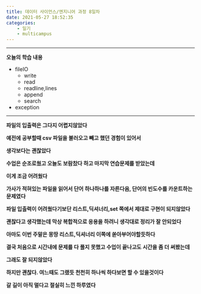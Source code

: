 ```yaml
---
title: 데이터 사이언스/엔지니어 과정 8일차
date: 2021-05-27 18:52:35
categories:
    - 일기
    - multicampus
---
```


___
**오늘의 학습 내용**
- fileIO
    - write
    - read
    - readline,lines
    - append
    - search
- exception
___
**파일의 입출력은 그다지 어렵지않았다**  

**예전에 공부할때 csv 파일을 불러오고 빼고 했던 경험이 있어서**  

**생각보다는 괜찮았다**  

**수업은 순조로웠고 오늘도 보람찼다 하고 마지막 연습문제를 받았는데**  

**이게 조금 어려웠다**  

**가사가 적혀있는 파일을 읽어서 단어 하나하나를 자른다음, 단어의 빈도수를 카운트하는 문제였다**  

**파일 입출력이 어려웠다기보단 리스트,딕셔너리,set 쪽에서 제대로 구현이 되지않았다**  

**괜찮다고 생각했는데 막상 복합적으로 응용을 하려니 생각대로 정리가 잘 안되었다**  

**아마도 이번 주말은 몽땅 리스트,딕셔너리 이쪽에 쏟아부어야할듯하다**  

**결국 처음으로 시간내에 문제를 다 풀지 못했고 수업이 끝나고도 시간을 좀 더 써봤는데**  

**그래도 잘 되지않았다**  

**하지만 괜찮다. 여느때도 그랬듯 천천히 하나씩 하다보면 할 수 있을것이다**  

**갈 길이 아직 멀다고 절실히 느낀 하루였다**  
